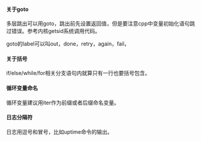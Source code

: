 #### 关于goto

多层跳出可以用goto，跳出前先设置返回值，但是要注意cpp中变量初始化语句跳过错误。参考内核getsid系统调用代码。

goto的label可以叫out，done，retry，again，fail，


#### 关于括号

if/else/while/for相关分支语句内就算只有一行也要括号包含。

#### 循环变量命名

循环变量建议用iter作为前缀或者后缀命名变量。

#### 日志分隔符

日志用逗号和冒号，比如uptime命令的输出。
